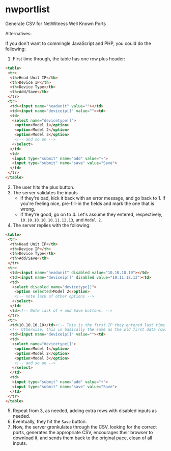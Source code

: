 # nwportlist
Generate CSV for NetWitness Well Known Ports

Alternatives:

If you don't want to commingle JavaScript and PHP, you could do the
following:

1. First time through, the table has one row plus header:

```html
<table>
 <tr>
  <th>Head Unit IP</th>
  <th>Device IP</th>
  <th>Device Type</th>
  <th>Add/Save</th>
 </tr>
 <tr>
  <td><input name="headunit" value=""></td>
  <td><input name="deviceip[]" value=""><td>
  <td>
   <select name="devicetype[]">
    <option>Model 1</option>
    <option>Model 2</option>
    <option>Model 3</option>
    <!-- and so on -->
   </select>
  </td>
  <td>
   <input type="submit" name="add" value="+">
   <input type="submit" name="save" value="Save">
  </td>
 </tr>
</table>
```

2. The user hits the plus button.
3. The server validates the inputs
   - If they're bad, kick it back with an error message, and go back to 1.  If you're feeling nice, pre-fill-in the fields and mark the one that is wrong.
   - If they're good, go on to 4.  Let's assume they entered, respectively, `10.10.10.10`, `10.11.12.13`, and `Model 2`.
4. The server replies with the following:

```html
<table>
 <tr>
  <th>Head Unit IP</th>
  <th>Device IP</th>
  <th>Device Type</th>
  <th>Add/Save</th>
 </tr>
 <tr>
  <td><input name="headunit" disabled value="10.10.10.10"></td>
  <td><input name="deviceip[]" disabled value="10.11.12.13"><td>
  <td>
   <select disabled name="devicetype[]">
    <option selected>Model 2</option>
    <!-- note lack of other options -->
   </select>
  </td>
  <td><!-- Note lack of + and Save buttons. -->
 </tr>
 <tr>
  <td>10.10.10.10</td><!-- This is the first IP they entered last time. -->
  <!-- Otherwise, this is basically the same as the old first data row. -->
  <td><input name="deviceip[]" value=""><td>
  <td>
   <select name="devicetype[]">
    <option>Model 1</option>
    <option>Model 2</option>
    <option>Model 3</option>
    <!-- and so on -->
   </select>
  </td>
  <td>
   <input type="submit" name="add" value="+">
   <input type="submit" name="save" value="Save">
  </td>
 </tr>
</table>
```

5. Repeat from 3, as needed, adding extra rows with disabled inputs as needed.
6. Eventually, they hit the `Save` button.
7. Now, the server gronkulates through the CSV, looking for the correct ports, generates the appropriate CSV, encourages their browser to download it, and sends them back to the original pace, clean of all inputs.
